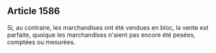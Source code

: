 Article 1586
----
Si, au contraire, les marchandises ont été vendues en bloc, la vente est
parfaite, quoique les marchandises n'aient pas encore été pesées, comptées ou
mesurées.
